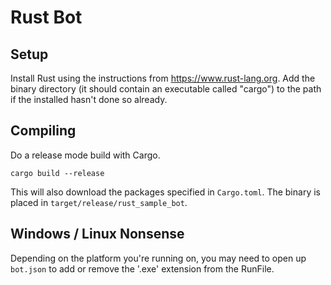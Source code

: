 Rust Bot
========

Setup
-----

Install Rust using the instructions from
https://www.rust-lang.org. Add the binary directory (it should contain
an executable called "cargo") to the path if the installed hasn't done
so already.

Compiling
---------

Do a release mode build with Cargo.

`cargo build --release`

This will also download the packages specified in `Cargo.toml`. The
binary is placed in `target/release/rust_sample_bot`.

Windows / Linux Nonsense
------------------------

Depending on the platform you're running on, you may need to open up
`bot.json` to add or remove the '.exe' extension from the RunFile.

